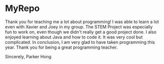 # MyRepo
Thank you for teaching me a lot about programming!
I was able to learn a lot even with Xavier and Joey in my group.
The STEM Project was especially fun to work on, even though we didn't really get a good project done.
I also enjoyed learning about Java and how to code it. It was very cool but complicated.
In conclusion, I am very glad to have taken programming this year.
Thank you for being a great programming teacher.

Sincerely,
Parker Hong